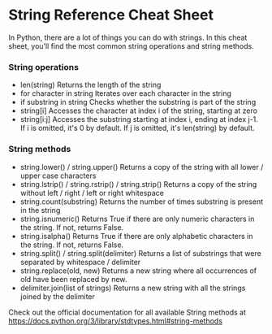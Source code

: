 # String Reference Cheat Sheet
In Python, there are a lot of things you can do with strings. In this cheat sheet, you’ll find the most common string operations and string methods.

### String operations
- len(string) Returns the length of the string
- for character in string Iterates over each character in the string
- if substring in string Checks whether the substring is part of the string
- string[i] Accesses the character at index i of the string, starting at zero
- string[i:j] Accesses the substring starting at index i, ending at index j-1. If i is omitted, it's 0 by default. If j is omitted, it's len(string) by default.

### String methods
- string.lower() / string.upper() Returns a copy of the string with all lower / upper case characters
- string.lstrip() / string.rstrip() / string.strip() Returns a copy of the string without left / right / left or right whitespace
- string.count(substring) Returns the number of times substring is present in the string
- string.isnumeric() Returns True if there are only numeric characters in the string. If not, returns False.
- string.isalpha() Returns True if there are only alphabetic characters in the string. If not, returns False.
- string.split() / string.split(delimiter) Returns a list of substrings that were separated by whitespace / delimiter
- string.replace(old, new) Returns a new string where all occurrences of old have been replaced by new.
- delimiter.join(list of strings) Returns a new string with all the strings joined by the delimiter 

Check out the official documentation for all available String methods at https://docs.python.org/3/library/stdtypes.html#string-methods
